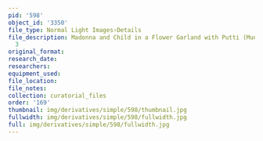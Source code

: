 ```yaml
---
pid: '598'
object_id: '3350'
file_type: Normal Light Images›Details
file_description: Madonna and Child in a Flower Garland with Putti (Munich) - Detail
  3
original_format:
research_date:
researchers:
equipment_used:
file_location:
file_notes:
collection: curatorial_files
order: '169'
thumbnail: img/derivatives/simple/598/thumbnail.jpg
fullwidth: img/derivatives/simple/598/fullwidth.jpg
full: img/derivatives/simple/598/fullwidth.jpg
---
```

